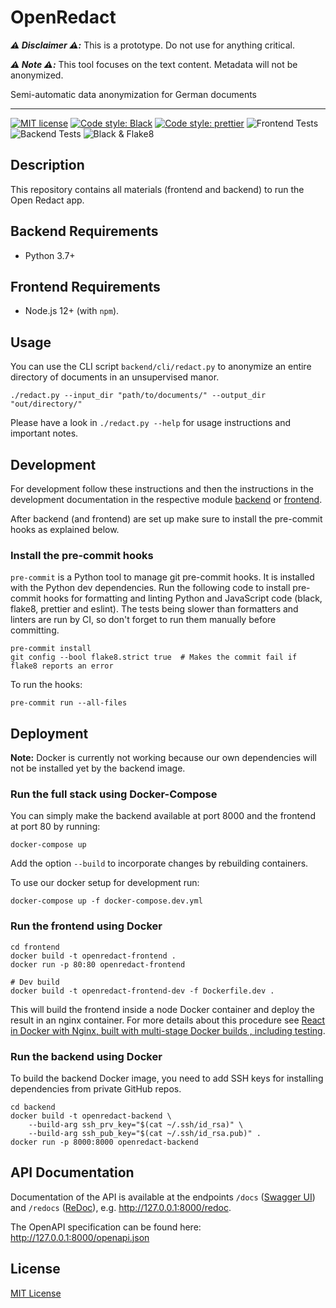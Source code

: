 # OpenRedact

_**:warning: Disclaimer :warning::**_ This is a prototype. Do not use for anything critical.

_**:warning: Note :warning::**_ This tool focuses on the text content. Metadata will not be anonymized.

Semi-automatic data anonymization for German documents

---

<!---[!Tests](https://github.com/openredact/openredact-app/workflows/Tests/badge.svg?branch=master)-->

[![MIT license](https://img.shields.io/badge/license-MIT-brightgreen.svg)](http://opensource.org/licenses/MIT)
[![Code style: Black](https://img.shields.io/badge/code%20style-black-000000.svg?style=flat-square)](https://github.com/ambv/black)
[![Code style: prettier](https://img.shields.io/badge/code_style-prettier-ff69b4.svg?style=flat-square)](https://github.com/prettier/prettier)
![Frontend Tests](https://github.com/openredact/openredact-app/workflows/Frontend%20Tests/badge.svg?branch=master)
![Backend Tests](https://github.com/openredact/openredact-app/workflows/Backend%20Tests/badge.svg?branch=master)
![Black & Flake8](https://github.com/openredact/openredact-app/workflows/Black%20&%20Flake8/badge.svg?branch=master)

## Description

This repository contains all materials (frontend and backend) to run the Open Redact app.

## Backend Requirements

- Python 3.7+

## Frontend Requirements

- Node.js 12+ (with `npm`).

## Usage

You can use the CLI script `backend/cli/redact.py` to anonymize an entire directory of documents in an unsupervised manor.

```shell script
./redact.py --input_dir "path/to/documents/" --output_dir "out/directory/"
```

Please have a look in `./redact.py --help` for usage instructions and important notes.

## Development

For development follow these instructions and then the instructions in the development documentation in the respective
module [backend](backend/README.md) or [frontend](frontend/README.md).

After backend (and frontend) are set up make sure to install the pre-commit hooks as explained below.

### Install the pre-commit hooks

`pre-commit` is a Python tool to manage git pre-commit hooks. It is installed with the Python dev dependencies.
Run the following code to install pre-commit hooks for formatting and linting Python and JavaScript code
(black, flake8, prettier and eslint). The tests being slower than formatters and linters are run by CI, so don't
forget to run them manually before committing.

```
pre-commit install
git config --bool flake8.strict true  # Makes the commit fail if flake8 reports an error
```

To run the hooks:

```
pre-commit run --all-files
```

## Deployment

**Note:** Docker is currently not working because our own dependencies will not be installed yet by the backend image.

### Run the full stack using Docker-Compose

You can simply make the backend available at port 8000 and the frontend at port 80 by running:

```
docker-compose up
```

Add the option `--build` to incorporate changes by rebuilding containers.

To use our docker setup for development run:

```
docker-compose up -f docker-compose.dev.yml
```

### Run the frontend using Docker

```
cd frontend
docker build -t openredact-frontend .
docker run -p 80:80 openredact-frontend

# Dev build
docker build -t openredact-frontend-dev -f Dockerfile.dev .
```

This will build the frontend inside a node Docker container and deploy the result in an nginx container.
For more details about this procedure see [React in Docker with Nginx, built with multi-stage Docker builds
, including testing](https://medium.com/@tiangolo/react-in-docker-with-nginx-built-with-multi-stage-docker-builds-including-testing-8cc49d6ec305).

### Run the backend using Docker

To build the backend Docker image, you need to add SSH keys for installing dependencies from private GitHub repos.

```
cd backend
docker build -t openredact-backend \
    --build-arg ssh_prv_key="$(cat ~/.ssh/id_rsa)" \
    --build-arg ssh_pub_key="$(cat ~/.ssh/id_rsa.pub)" .
docker run -p 8000:8000 openredact-backend
```

## API Documentation

Documentation of the API is available at the endpoints `/docs` ([Swagger UI](https://swagger.io/tools/swagger-ui/))
and `/redocs` ([ReDoc](https://redocly.github.io/redoc/)), e.g. http://127.0.0.1:8000/redoc.

The OpenAPI specification can be found here: http://127.0.0.1:8000/openapi.json

## License

[MIT License](https://github.com/openredact/openredact-app/blob/master/LICENSE)
